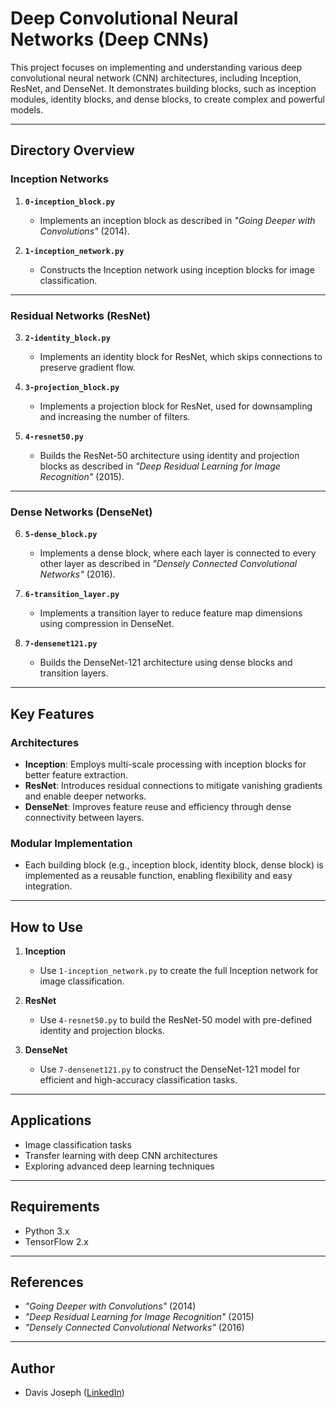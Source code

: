 # Deep Convolutional Neural Networks (Deep CNNs)

This project focuses on implementing and understanding various deep convolutional neural network (CNN) architectures, including Inception, ResNet, and DenseNet. It demonstrates building blocks, such as inception modules, identity blocks, and dense blocks, to create complex and powerful models.

---

## Directory Overview

### Inception Networks
1. **`0-inception_block.py`**
   - Implements an inception block as described in *"Going Deeper with Convolutions"* (2014).

2. **`1-inception_network.py`**
   - Constructs the Inception network using inception blocks for image classification.

---

### Residual Networks (ResNet)
3. **`2-identity_block.py`**
   - Implements an identity block for ResNet, which skips connections to preserve gradient flow.

4. **`3-projection_block.py`**
   - Implements a projection block for ResNet, used for downsampling and increasing the number of filters.

5. **`4-resnet50.py`**
   - Builds the ResNet-50 architecture using identity and projection blocks as described in *"Deep Residual Learning for Image Recognition"* (2015).

---

### Dense Networks (DenseNet)
6. **`5-dense_block.py`**
   - Implements a dense block, where each layer is connected to every other layer as described in *"Densely Connected Convolutional Networks"* (2016).

7. **`6-transition_layer.py`**
   - Implements a transition layer to reduce feature map dimensions using compression in DenseNet.

8. **`7-densenet121.py`**
   - Builds the DenseNet-121 architecture using dense blocks and transition layers.

---

## Key Features

### Architectures
- **Inception**: Employs multi-scale processing with inception blocks for better feature extraction.
- **ResNet**: Introduces residual connections to mitigate vanishing gradients and enable deeper networks.
- **DenseNet**: Improves feature reuse and efficiency through dense connectivity between layers.

### Modular Implementation
- Each building block (e.g., inception block, identity block, dense block) is implemented as a reusable function, enabling flexibility and easy integration.

---

## How to Use

1. **Inception**
   - Use `1-inception_network.py` to create the full Inception network for image classification.

2. **ResNet**
   - Use `4-resnet50.py` to build the ResNet-50 model with pre-defined identity and projection blocks.

3. **DenseNet**
   - Use `7-densenet121.py` to construct the DenseNet-121 model for efficient and high-accuracy classification tasks.

---

## Applications
- Image classification tasks
- Transfer learning with deep CNN architectures
- Exploring advanced deep learning techniques

---

## Requirements
- Python 3.x
- TensorFlow 2.x

---

## References
- *"Going Deeper with Convolutions"* (2014)
- *"Deep Residual Learning for Image Recognition"* (2015)
- *"Densely Connected Convolutional Networks"* (2016)

---

## Author
- Davis Joseph ([LinkedIn]([https://www.linkedin.com/in/davis-joseph/](https://www.linkedin.com/in/davisjoseph767/)))

